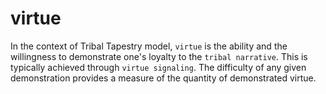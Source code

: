 virtue
=====

In the context of Tribal Tapestry model, `virtue` is the ability and the willingness to demonstrate one's loyalty to the `tribal narrative`. This is typically achieved through `virtue signaling`. The difficulty of any given demonstration provides a measure of the quantity of demonstrated virtue. 
